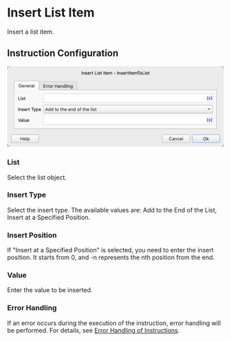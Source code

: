 # Insert List Item

Insert a list item.

## Instruction Configuration

![General Configuration Dialog for Inserting Item to List](insert_item_to_list_general_config.png)

### List

Select the list object.

### Insert Type

Select the insert type. The available values are: Add to the End of the List, Insert at a Specified Position.

### Insert Position

If "Insert at a Specified Position" is selected, you need to enter the insert position. It starts from 0, and -n represents the nth position from the end.

### Value

Enter the value to be inserted.

### Error Handling

If an error occurs during the execution of the instruction, error handling will be performed. For details, see [Error Handling of Instructions](../../../manual/error_handling.md).
